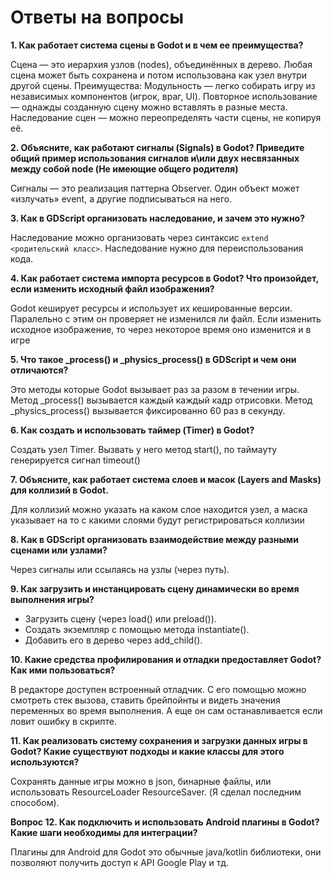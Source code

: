 # Ответы на вопросы

**1. Как работает система сцены в Godot и в чем ее преимущества?**

Сцена — это иерархия узлов (nodes), объединённых в дерево.
Любая сцена может быть сохранена и потом использована как узел внутри другой сцены.
Преимущества:
Модульность — легко собирать игру из независимых компонентов (игрок, враг, UI).
Повторное использование — однажды созданную сцену можно вставлять в разные места.
Наследование сцен — можно переопределять части сцены, не копируя её.

**2. Объясните, как работают сигналы (Signals) в Godot?
Приведите общий пример использования сигналов и\или двух несвязанных между собой node (Не имеющие общего родителя)**

Сигналы — это реализация паттерна Observer. Один объект может «излучать» event, а другие подписываться на него.

**3. Как в GDScript организовать наследование, и зачем это нужно?**

Наследование можно организовать через синтаксис `extend <родительский класс>`. Наследование нужно для переиспользования кода.

**4. Как работает система импорта ресурсов в Godot? Что произойдет, если изменить исходный файл изображения?**

Godot кеширует ресурсы и использует их кешированные версии. Паралельно с этим он проверяет не изменился ли файл. Если изменить исходное изображение, то через некоторое время оно изменится и в игре

**5. Что такое \_process() и \_physics_process() в GDScript и чем они отличаются?**

Это методы которые Godot вызывает раз за разом в течении игры.
Метод \_process() вызывается каждый каждый кадр отрисовки. Метод \_physics_process() вызывается фиксированно 60 раз в секунду.

**6. Как создать и использовать таймер (Timer) в Godot?**

Создать узел Timer. Вызвать у него метод start(), по таймауту генерируется сигнал timeout()

**7. Объясните, как работает система слоев и масок (Layers and Masks) для коллизий в Godot.**

Для коллизий можно указать на каком слое находится узел, а маска указывает на то с какими слоями будут регистрироваться коллизии

**8. Как в GDScript организовать взаимодействие между разными сценами или узлами?**

Через сигналы или ссылаясь на узлы (через путь).

**9. Как загрузить и инстанцировать сцену динамически во время выполнения игры?**

- Загрузить сцену (через load() или preload()).
- Создать экземпляр с помощью метода instantiate().
- Добавить его в дерево через add_child().

**10. Какие средства профилирования и отладки предоставляет Godot? Как ими пользоваться?**

В редакторе доступен встроенный отладчик. С его помощью можно смотреть стек вызова, ставить брейпойнты и видеть значения переменных во время выполнения. А еще он сам останавливается если ловит ошибку в скрипте.

**11. Как реализовать систему сохранения и загрузки данных игры в Godot? Какие существуют подходы и какие классы для этого используются?**

Сохранять данные игры можно в json, бинарные файлы, или использовать ResourceLoader ResourceSaver. (Я сделал последним способом).

**Вопрос 12. Как подключить и использовать Android плагины в Godot? Какие шаги необходимы для интеграции?**

Плагины для Android для Godot это обычные java/kotlin библиотеки, они позволяют получить доступ к API Google Play и тд.
